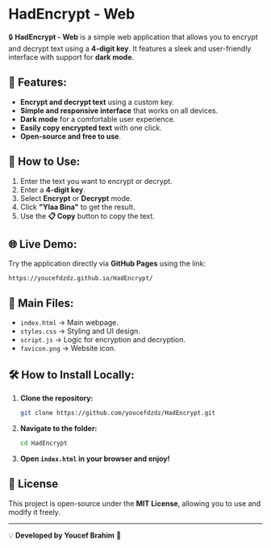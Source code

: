 # HadEncrypt - Web

🔒 **HadEncrypt - Web** is a simple web application that allows you to encrypt and decrypt text using a **4-digit key**. It features a sleek and user-friendly interface with support for **dark mode**.

## 🚀 Features:
- **Encrypt and decrypt text** using a custom key.
- **Simple and responsive interface** that works on all devices.
- **Dark mode** for a comfortable user experience.
- **Easily copy encrypted text** with one click.
- **Open-source and free to use**.

## 📌 How to Use:
1. Enter the text you want to encrypt or decrypt.
2. Enter a **4-digit key**.
3. Select **Encrypt** or **Decrypt** mode.
4. Click **"Ylaa Bina"** to get the result.
5. Use the **📋 Copy** button to copy the text.

## 🌐 Live Demo:
Try the application directly via **GitHub Pages** using the link:
```
https://youcefdzdz.github.io/HadEncrypt/
```

## 📂 Main Files:
- `index.html` → Main webpage.
- `styles.css` → Styling and UI design.
- `script.js` → Logic for encryption and decryption.
- `favicon.png` → Website icon.

## 🛠️ How to Install Locally:
1. **Clone the repository:**
   ```sh
   git clone https://github.com/youcefdzdz/HadEncrypt.git
   ```
2. **Navigate to the folder:**
   ```sh
   cd HadEncrypt
   ```
3. **Open `index.html` in your browser and enjoy!**

## 📝 License
This project is open-source under the **MIT License**, allowing you to use and modify it freely.

---

💡 **Developed by Youcef Brahim** 🚀
